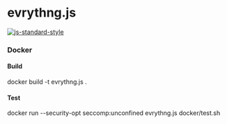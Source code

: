 # evrythng.js

[![js-standard-style](https://cdn.rawgit.com/feross/standard/master/badge.svg)](http://standardjs.com)

### Docker

#### Build

docker build -t evrythng.js .

#### Test

docker run --security-opt seccomp:unconfined evrythng.js docker/test.sh